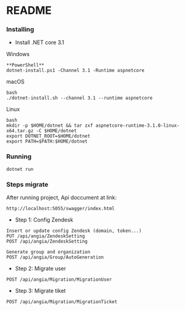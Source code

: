 # README #

### Installing ###

* Install .NET core 3.1

Windows 
```
**PowerShell**
dotnet-install.ps1 -Channel 3.1 -Runtime aspnetcore
```
macOS 
```
bash
./dotnet-install.sh --channel 3.1 --runtime aspnetcore
```
Linux 
```
bash
mkdir -p $HOME/dotnet && tar zxf aspnetcore-runtime-3.1.0-linux-x64.tar.gz -C $HOME/dotnet
export DOTNET_ROOT=$HOME/dotnet
export PATH=$PATH:$HOME/dotnet
```

### Running ###

```
dotnet run
```

### Steps migrate ###

After running project, Api doccument at link:

```
http://localhost:5055/swagger/index.html
```

* Step 1: Config Zendesk
```
Insert or update config Zendesk (domain, token...)
PUT /api​/angia​/ZendeskSetting
POST /api​/angia​/ZendeskSetting
```

```
Generate group and organization
POST /api/angia/Group/AutoGeneration
```

* Step 2: Migrate user

```
POST /api/angia/Migration/MigrationUser
```

* Step 3: Migrate tiket

```
POST /api/angia/Migration/MigrationTicket
```
